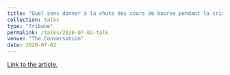 ```yaml
---
title: "Quel sens donner à la chute des cours de bourse pendant la crise du Covid-19 ?"
collection: talks
type: "Tribune"
permalink: /talks/2020-07-02-talk
venue: "The Conversation"
date: 2020-07-02
---
```

[Link to the article.](https://theconversation.com/quel-sens-donner-a-la-chute-des-cours-de-bourse-pendant-la-crise-du-covid-19-141795)

